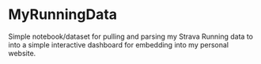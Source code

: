 # MyRunningData
Simple notebook/dataset for pulling and parsing my Strava Running data to into a simple interactive dashboard for embedding into my personal website.
